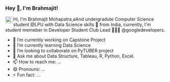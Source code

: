 ### Hey 👋, I'm Brahmajit!

<a href="https://www.linkedin.com/in/brahmajit-mohapatra-730743169/" rel="nofollow">
  <img align="left" alt="Brahmajit's LinkdeIN" width="22px" src="https://camo.githubusercontent.com/d659d2bac00c01b42bffbae84bdc121e828b8fecd5b4949ffa2575f5d9e4a371/68747470733a2f2f63646e2e6a7364656c6976722e6e65742f6e706d2f73696d706c652d69636f6e734076332f69636f6e732f6c696e6b6564696e2e737667" data-canonical-src="https://cdn.jsdelivr.net/npm/simple-icons@v3/icons/linkedin.svg" style="max-width:100%;">
</a>



Hi, I'm Brahmajit Mohapatra,aAnd undergradute Computer Science student @LPU with Data Science skills 🚀 from India, currently, I'm student memeber in Developer Student Club Lead 🙍🏽‍♂️ @googledevelopers. 

- 🔭 I’m currently working on Capstone Project
- 🌱 I’m currently learning Data Science 
- 👯 I’m looking to collaborate on PyTUBER project
- 💬 Ask me about Data Structure, Tableau, R, Python, Excel.
- 📫 How to reach me: ...
- 😄 Pronouns: ...
- ⚡ Fun fact: ...


